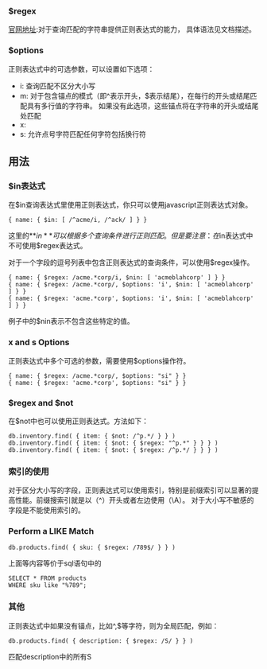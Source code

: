 ### $regex
[官网地址](https://docs.mongodb.com/manual/reference/operator/query/regex/index.html):对于查询匹配的字符串提供正则表达式的能力，
具体语法见文档描述。
### $options
正则表达式中的可选参数，可以设置如下选项：
* i: 查询匹配不区分大小写
* m: 对于包含锚点的模式（即^表示开头，$表示结尾），在每行的开头或结尾匹配具有多行值的字符串。 如果没有此选项，这些锚点将在字符串的开头或结尾处匹配
* x: 
* s: 允许点号字符匹配任何字符包括换行符
## 用法
### $in表达式
在$in查询表达式里使用正则表达式，你只可以使用javascript正则表达式对象。
```
{ name: { $in: [ /^acme/i, /^ack/ ] } }
```
这里的**$in**可以根据多个查询条件进行正则匹配。但是要注意：在$in表达式中不可使用$regex表达式。

对于一个字段的逗号列表中包含正则表达式的查询条件，可以使用$regex操作。
```
{ name: { $regex: /acme.*corp/i, $nin: [ 'acmeblahcorp' ] } }
{ name: { $regex: /acme.*corp/, $options: 'i', $nin: [ 'acmeblahcorp' ] } }
{ name: { $regex: 'acme.*corp', $options: 'i', $nin: [ 'acmeblahcorp' ] } }
```
例子中的$nin表示不包含这些特定的值。
### x and s Options
正则表达式中多个可选的参数，需要使用$options操作符。
```
{ name: { $regex: /acme.*corp/, $options: "si" } }
{ name: { $regex: 'acme.*corp', $options: "si" } }
```
### $regex and $not
在$not中也可以使用正则表达式。方法如下：
```
db.inventory.find( { item: { $not: /^p.*/ } } )
db.inventory.find( { item: { $not: { $regex: "^p.*" } } } )
db.inventory.find( { item: { $not: { $regex: /^p.*/ } } } )
```
### 索引的使用
对于区分大小写的字段，正则表达式可以使用索引，特别是前缀索引可以显著的提高性能。前缀搜索引就是以（^）开头或者左边使用（\A）。
对于大小写不敏感的字段是不能使用索引的。
### Perform a LIKE Match
```
db.products.find( { sku: { $regex: /789$/ } } )
```
上面等内容等价于sql语句中的
```
SELECT * FROM products
WHERE sku like "%789";
```
### 其他
正则表达式中如果没有锚点，比如^,$等字符，则为全局匹配，例如：
```
db.products.find( { description: { $regex: /S/ } } )
```
匹配description中的所有S
